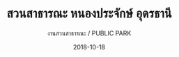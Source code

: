 ---
title: สวนสาธารณะ หนองประจักษ์ อุดรธานี
subtitle: งานสวนสาธารณะ / PUBLIC  PARK
layout: default
modal-id: 30
date: 2018-10-18
img: P1.JPG
thumbnail: P1.JPG
alt: image-alt
project-date: ก.ย. 2538 - มี.ค. 2542
# client: Start Bootstrap
category: งานสวนสาธารณะ / PUBLIC  PARK
description: ยังไม่มีรายละเอียดเพิ่มเติม
---